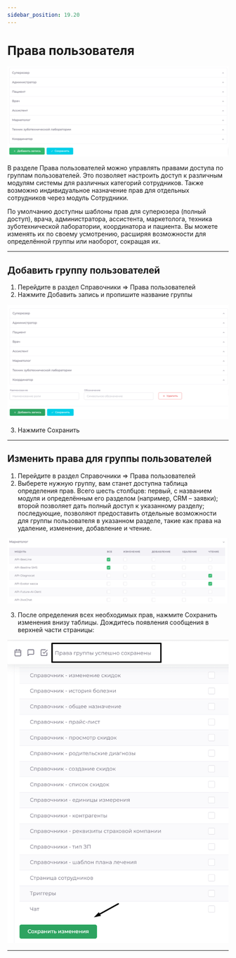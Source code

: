 ```yaml
---
sidebar_position: 19.20
---
```


# Права пользователя

![Модуль "Справочники.Права_пользователей"](assets/user_accesses/1.png)

В разделе Права пользователей можно управлять правами доступа по группам пользователей. Это позволяет настроить доступ к различным модулям системы для различных категорий сотрудников. Также возможно индивидуальное назначение прав для отдельных сотрудников через модуль Сотрудники.

По умолчанию доступны шаблоны прав для суперюзера (полный доступ), врача, администратора, ассистента, маркетолога, техника зуботехнической лаборатории, координатора и пациента. Вы можете изменять их по своему усмотрению, расширяя возможности для определённой группы или наоборот, сокращая их. 

<hr/>

## Добавить группу пользователей

1. Перейдите в раздел Справочники => Права пользователей
2. Нажмите Добавить запись и пропишите название группы

![Модуль "Справочники.Права_пользователей"](assets/user_accesses/2.png)

3. Нажмите  Сохранить

<hr/>

## Изменить права для группы пользователей

1. Перейдите в раздел Справочники => Права пользователей
2. Выберете нужную группу, вам станет доступна таблица определения прав. Всего шесть столбцов: первый, с названием модуля и определённым его разделом (например, CRM – заявки); второй позволяет дать полный доступ к указанному разделу; последующие, позволяют предоставить отдельные возможности для группы пользователя в указанном разделе, такие как права на удаление, изменение, добавление и чтение. 

![Модуль "Справочники.Права_пользователей"](assets/user_accesses/3.png)

3. После определения всех необходимых прав, нажмите Сохранить изменения внизу таблицы. Дождитесь появления сообщения в верхней части страницы:

![Модуль "Справочники.Права_пользователей"](assets/user_accesses/4.png)

<hr/>
